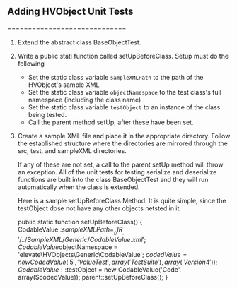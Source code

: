 ## Adding HVObject Unit Tests
=============================

1. Extend the abstract class BaseObjectTest.

2. Write a public stati function called setUpBeforeClass.
    Setup must do the following
    - Set the static class variable `sampleXMLPath` to the path of the HVObject's sample XML
    - Set the static class variable `objectNamespace` to the test class's full namespace (including the class name)
    - Set the static class variable `testObject` to an instance of the class being tested.
    - Call the parent method setUp, after these have been set.

3. Create a sample XML file and place it in the appropriate directory. Follow the established structure where the directories are mirrored through the src, test, and sampleXML directories.

   If any of these are not set, a call to the parent setUp method will throw an exception. All of the unit tests for
   testing serialize and deserialize functions are built into the class BaseObjectTest and they will run automatically
   when the class is extended.

   Here is a sample setUpBeforeClass Method. It is quite simple, since the testObject dose not have any other objects netsted in it.

    public static function setUpBeforeClass()
       {
           CodableValue::$sampleXMLPath = __DIR__ . '/../SampleXML/Generic/CodableValue.xml';
           CodableValue$objectNamespace = 'elevate\HVObjects\Generic\CodableValue';
           $codedValue                  = new CodedValue('5', 'Value Test', array('Test Suite'), array('Version 4'));
           CodableValue::$testObject    = new CodableValue('Code', array($codedValue));
           parent::setUpBeforeClass();
       }

